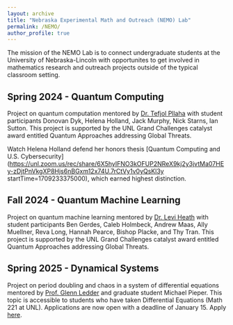 ```yaml
---
layout: archive
title: "Nebraska Experimental Math and Outreach (NEMO) Lab"
permalink: /NEMO/
author_profile: true
---
```



The mission of the NEMO Lab is to connect undergraduate students at the University of Nebraska-Lincoln with opportunites to get involved in mathematics research and outreach projects outside of the typical classroom setting.

Spring 2024 - Quantum Computing
-----------------------------------------------
Project on quantum computation mentored by [Dr. Tefjol Pllaha](https://www.math.unl.edu/~tpllaha2/) with student participants Donovan Dyk, Helena Holland, Jack Murphy, Nick Starns, Ian Sutton. This project is supported by the UNL Grand Challenges catalyst award entitled Quantum Approaches addressing Global Threats.

Watch Helena Holland defend her honors thesis [Quantum Computing and U.S. Cybersecurity](https://unl.zoom.us/rec/share/6X5hyIFNO3kOFUP2NReX9kj2y3jvtMa07HEy-zDjtPnVkgXP8Hjs6nBGxm12x74U.7rCtVy1v0yQsKl3y startTime=1709233375000), which earned highest distinction.

Fall 2024 - Quantum Machine Learning
----------------------------------------------------
Project on quantum machine learning mentored by [Dr. Levi Heath](https://leviheath.weebly.com/) with student participants Ben Gerdes, Caleb Holmbeck, Andrew Maas, Ally Muellner, Reva Long, Hannah Pearce, Bishop Placke, and Thy Tran.  This project is supported by the UNL Grand Challenges catalyst award entitled Quantum Approaches addressing Global Threats. 


Spring 2025 - Dynamical Systems
------------------------------------------------------------------------------------------
Project on period doubling and chaos in a system of differential equations mentored by [Prof. Glenn Ledder](https://math.unl.edu/glenn-ledder) and graduate student Michael Pieper. This topic is accessible to students who have taken Differential Equations (Math 221 at UNL). Applications  are now open with a deadline of January 15. Apply [here](https://forms.gle/jeqrYfKvp6cTxNuS7).